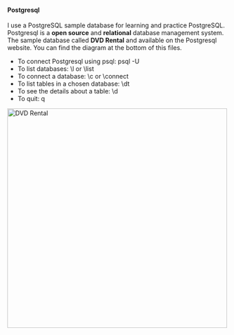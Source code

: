 #### Postgresql

I use a PostgreSQL sample database for learning and practice PostgreSQL. Postgresql is a **open source** and **relational** database management system. The sample database called **DVD Rental** and available on the Postgresql website. You can find the diagram at the bottom of this files.

* To connect Postgresql using psql: psql -U <userName>
* To list databases: \l or \list
* To connect a database: \c or \connect <databaseName>
* To list tables in a chosen database: \dt
* To see the details about a table: \d
* To quit: q


<img src="https://www.postgresqltutorial.com/wp-content/uploads/2018/03/dvd-rental-sample-database-diagram.png" alt="DVD Rental" width="500" height="500">

